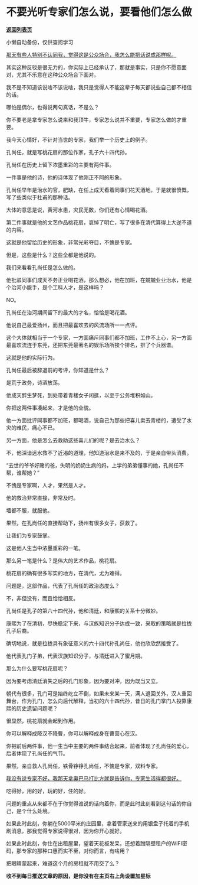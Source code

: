 # 不要光听专家们怎么说，要看他们怎么做

[**返回列表页**](/gzh/记忆承载3)

小懒自动备份，仅供查阅学习

[那天有些人特别不认同我，觉得这是公众场合，我怎么能把话说成那样呢。  
](http://mp.weixin.qq.com/s?__biz=MzU0MjYwNDU2Mw==&mid=2247514644&idx=1&sn=cd96c6c1e80e154ba6630ce41d70de5c&chksm=fb1ad668cc6d5f7eb40a24d880c2713fc2ef1baaf8d073796e4da932d7db61446adb358eb4b3&scene=21#wechat_redirect)

其实这种反驳是很无力的，你实际上已经承认了，那就是事实，只是你不愿意面对，尤其不乐意在这种公众场合下面对。

我不是不知道该说啥不该说啥，我只是觉得人不能这辈子每天都说些自己都不相信的话。  

哪怕是偶尔，也得说两句真话，不是么？

你不要老是拿专家怎么说来和我顶牛，专家怎么说并不重要，专家怎么做的才重要。  

我今天心情好，不针对当世的专家，我们举一个历史上的例子。  

孔尚任，就是写桃花扇的那位作家，孔子六十四代孙。  

孔尚任在历史上留下浓墨重彩的主要有两件事。

一件事是他的诗，他的诗体现了他刚正不阿的形象。

孔尚任早年是治水的官，肥缺，在任上成天看着同事们花天酒地，于是就很愤慨，写了些类似于杜甫的那种话。  

大体的意思是说，黄河水患，灾民无数，你们还有心情喝花酒。

第二件事就是他的文艺作品桃花扇，哀悼了明亡，写了很多在清代算得上大逆不道的内容。  

这就是他留给历史的形象，非常光彩夺目，不愧是专家。  

但是，这些是什么？这些全都是他说的。  

我们来看看孔尚任是怎么做的。  

他批驳同事们成天不务正业喝花酒，那么想必，他在加班，在兢兢业业治水，他是个治河小能手，是个工科人才，是这样吗？

NO。

孔尚任在治河期间留下的最大的才名，恰恰是喝花酒。  

他说自己最爱扬州，而且把最喜欢去的风流场所一一点评。  

这个大体就相当于一个专家，一方面痛斥同事们都不加班，工作不上心，另一方面最喜欢流连于东莞，还把东莞最著名的娱乐场所挨个排名，排了个兵器谱。

这就是他的实际行为。  

孔尚任最后被辞退前的考评，你知道是什么？

是荒于政务，诗酒放荡。

他成天醉生梦死，到处带着青楼女子闲逛，以至于公务堆积如山。  

你把这两件事凑起来，才是他的全貌。  

他一方面批评同事都不加班，都喝酒，说自己为那些把喜儿卖去青楼的，遭受了水灾的难民，痛心不已。  

另一方面，他是怎么去救助这些喜儿们的呢？是去治水么？

不，他深谙远水救不了近渴的道理，他知道治水是来不及的，于是亲自带头消费。

“去世的爷爷好赌的爸，失明的奶奶生病的妈，上学的弟弟懂事的她，孔尚任不帮，谁帮她？”

  

不愧是专家啊，人才，果然是人才。  

  

他的救治非常直接，非常及时。

  

墙都不服，就服他。  

  

果然，在孔尚任的直接帮助下，扬州有很多女子，获救了。  

  

让我们为专家鼓掌。  

  

这是他人生当中浓墨重彩的一笔。

  

那么另一笔是什么？是伟大的艺术作品，桃花扇。

  

桃花扇的确有很多写实的地方，在清代，尤为难得。  

  

问题是，这部作品，代表了孔尚任的政治态度么？  

  

不，非但没有，而且恰恰相反。

  

孔尚任是孔子的第六十四代孙，他和清廷，和康熙的关系十分微妙。

  

康熙为了在清初，尽快稳定下来，与汉族知识分子达成一致，采取的策略就是拉拢孔子后裔。  

  

确切地说，就是拉拢具有象征意义的六十四代孙孔尚任，他也欣欣然接受了。

  

他代表孔门子弟，代表汉族知识分子，与清廷进入了蜜月期。  

  

那么为什么要写桃花扇呢？  

  

因为要考虑清廷消失之后的孔门形象，因为要对冲，因为既当又立。

  

朝代有很多，孔门可是始终屹立不倒，如果未来某一天，满人退回关外，汉人重回舞台，作为孔门，怎么向后代解释，当初的六十四代孙，昔日的孔门掌门人投靠康熙的历史遗留问题呢？  

  

很显然，桃花扇就会起到作用。  

  

你可以解释成降汉不降曹，你可以解释成身在曹营心在汉。  

  

你把前后两件事，他一生当中主要的两件事结合起来，前者体现了孔尚任的爱心，后者体现了孔尚任的气节。

  

果然，亲自救人孔尚任，铁骨铮铮孔尚任，不愧是专家，双料专家。

  

[我没有说专家不好，我那天拿奥巴马打比方就是告诉你，专家生活得都很好。  
](http://mp.weixin.qq.com/s?__biz=MzU0MjYwNDU2Mw==&mid=2247514644&idx=1&sn=cd96c6c1e80e154ba6630ce41d70de5c&chksm=fb1ad668cc6d5f7eb40a24d880c2713fc2ef1baaf8d073796e4da932d7db61446adb358eb4b3&scene=21#wechat_redirect)

  

吃得好，用的好，玩的好，住的好。  

  

问题的重点从来都不在于你觉得谁说的话向着你，而是此时此刻看到这句话的你自己，是个什么处境。  

  

如果此时此刻，你躺在5000平米的庄园里，拿着管家送来的用银盘子托着的手机刷消息，那我觉得专家说得很对，因为你开心就好。  

  

如果此时此刻，你住在出租屋里，望着天花板发呆，还想着蹭隔壁租户的WIFI密码，那专家的那种口惠而实不至，对你而言，有啥用？

  

把眼睛蒙起来，难道这个月的房租就不用交了么？

  

 **收不到每日推送文章的原因，是你没有在主页右上角设置加星标**

